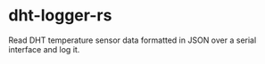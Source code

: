 # dht-logger-rs
Read DHT temperature sensor data formatted in JSON over a serial interface and log it.
